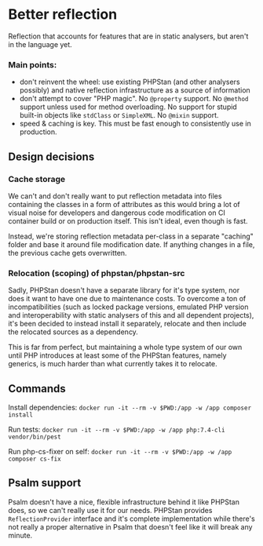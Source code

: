 # Better reflection

Reflection that accounts for features that are in static analysers, but aren't in the language yet.

### Main points:
  - don't reinvent the wheel: use existing PHPStan (and other analysers possibly) and native reflection 
	infrastructure as a source of information
  - don't attempt to cover "PHP magic". No `@property` support. No `@method` support unless used for
    method overloading. No support for stupid built-in objects like `stdClass` or `SimpleXML`. No `@mixin` support.
  - speed & caching is key. This must be fast enough to consistently use in production.

## Design decisions

### Cache storage
We can't and don't really want to put reflection metadata into files containing the classes in a form 
of attributes as this would bring a lot of visual noise for developers and dangerous code modification
on CI container build or on production itself. This isn't ideal, even though is fast.

Instead, we're storing reflection metadata per-class in a separate "caching" folder and base it around 
file modification date. If anything changes in a file, the previous cache gets overwritten.

### Relocation (scoping) of phpstan/phpstan-src
Sadly, PHPStan doesn't have a separate library for it's type system, nor does it want to have one due
to maintenance costs. To overcome a ton of incompatibilities (such as locked package versions, 
emulated PHP version and interoperability with static analysers of this and all dependent projects),
it's been decided to instead install it separately, relocate and then include the relocated sources
as a dependency.

This is far from perfect, but maintaining a whole type system of our own until PHP introduces at least
some of the PHPStan features, namely generics, is much harder than what currently takes it to relocate.

## Commands
Install dependencies:
`docker run -it --rm -v $PWD:/app -w /app composer install`

Run tests:
`docker run -it --rm -v $PWD:/app -w /app php:7.4-cli vendor/bin/pest`

Run php-cs-fixer on self:
`docker run -it --rm -v $PWD:/app -w /app composer cs-fix`

## Psalm support
Psalm doesn't have a nice, flexible infrastructure behind it like PHPStan does, so we can't really
use it for our needs. PHPStan provides `ReflectionProvider` interface and it's complete implementation
while there's not really a proper alternative in Psalm that doesn't feel like it will break any minute.
